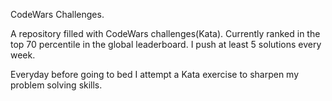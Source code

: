 CodeWars Challenges.


A repository filled with CodeWars challenges(Kata). Currently ranked in the top 70 percentile in the global leaderboard. I push at least 5 solutions every week.



Everyday before going to bed I attempt a Kata exercise to sharpen my problem solving skills.
